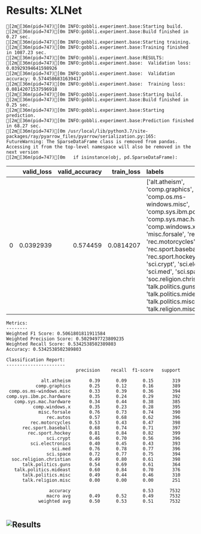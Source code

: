 # Results: XLNet
```
[2m[36m(pid=747)[0m INFO:gobbli.experiment.base:Starting build.
[2m[36m(pid=747)[0m INFO:gobbli.experiment.base:Build finished in 0.27 sec.
[2m[36m(pid=747)[0m INFO:gobbli.experiment.base:Starting training.
[2m[36m(pid=747)[0m INFO:gobbli.experiment.base:Training finished in 1087.23 sec.
[2m[36m(pid=747)[0m INFO:gobbli.experiment.base:RESULTS:
[2m[36m(pid=747)[0m INFO:gobbli.experiment.base:  Validation loss: 0.03929394641598926
[2m[36m(pid=747)[0m INFO:gobbli.experiment.base:  Validation accuracy: 0.5744586831639417
[2m[36m(pid=747)[0m INFO:gobbli.experiment.base:  Training loss: 0.08142071537596918
[2m[36m(pid=747)[0m INFO:gobbli.experiment.base:Starting build.
[2m[36m(pid=747)[0m INFO:gobbli.experiment.base:Build finished in 0.25 sec.
[2m[36m(pid=747)[0m INFO:gobbli.experiment.base:Starting prediction.
[2m[36m(pid=747)[0m INFO:gobbli.experiment.base:Prediction finished in 68.27 sec.
[2m[36m(pid=747)[0m /usr/local/lib/python3.7/site-packages/ray/pyarrow_files/pyarrow/serialization.py:165: FutureWarning: The SparseDataFrame class is removed from pandas. Accessing it from the top-level namespace will also be removed in the next version
[2m[36m(pid=747)[0m   if isinstance(obj, pd.SparseDataFrame):

```
|    |   valid_loss |   valid_accuracy |   train_loss | labels                                                                                                                                                                                                                                                                                                                                                                                                    | checkpoint                                                                                                                 | node_ip_address   | model_params                                                              |
|---:|-------------:|-----------------:|-------------:|:----------------------------------------------------------------------------------------------------------------------------------------------------------------------------------------------------------------------------------------------------------------------------------------------------------------------------------------------------------------------------------------------------------|:---------------------------------------------------------------------------------------------------------------------------|:------------------|:--------------------------------------------------------------------------|
|  0 |    0.0392939 |         0.574459 |    0.0814207 | ['alt.atheism', 'comp.graphics', 'comp.os.ms-windows.misc', 'comp.sys.ibm.pc.hardware', 'comp.sys.mac.hardware', 'comp.windows.x', 'misc.forsale', 'rec.autos', 'rec.motorcycles', 'rec.sport.baseball', 'rec.sport.hockey', 'sci.crypt', 'sci.electronics', 'sci.med', 'sci.space', 'soc.religion.christian', 'talk.politics.guns', 'talk.politics.mideast', 'talk.politics.misc', 'talk.religion.misc'] | benchmark_data/model/Transformer/41511ad5f329428d90b391d3c37a2b16/train/089c90c152864d3cb49aa05d8f7a597c/output/checkpoint | 172.80.10.2       | {'transformer_model': 'XLNet', 'transformer_weights': 'xlnet-base-cased'} |
```
Metrics:
--------
Weighted F1 Score: 0.5061801811911584
Weighted Precision Score: 0.5029497723809235
Weighted Recall Score: 0.5342538502389803
Accuracy: 0.5342538502389803

Classification Report:
----------------------
                          precision    recall  f1-score   support

             alt.atheism       0.39      0.09      0.15       319
           comp.graphics       0.25      0.12      0.16       389
 comp.os.ms-windows.misc       0.33      0.39      0.36       394
comp.sys.ibm.pc.hardware       0.35      0.24      0.29       392
   comp.sys.mac.hardware       0.34      0.44      0.38       385
          comp.windows.x       0.35      0.23      0.28       395
            misc.forsale       0.76      0.73      0.74       390
               rec.autos       0.57      0.68      0.62       396
         rec.motorcycles       0.53      0.43      0.47       398
      rec.sport.baseball       0.68      0.74      0.71       397
        rec.sport.hockey       0.81      0.84      0.82       399
               sci.crypt       0.46      0.70      0.56       396
         sci.electronics       0.40      0.45      0.43       393
                 sci.med       0.76      0.78      0.77       396
               sci.space       0.72      0.77      0.75       394
  soc.religion.christian       0.49      0.80      0.61       398
      talk.politics.guns       0.54      0.69      0.61       364
   talk.politics.mideast       0.60      0.84      0.70       376
      talk.politics.misc       0.49      0.44      0.46       310
      talk.religion.misc       0.00      0.00      0.00       251

                accuracy                           0.53      7532
               macro avg       0.49      0.52      0.49      7532
            weighted avg       0.50      0.53      0.51      7532


```

![Results](XLNet/plot.png)
---